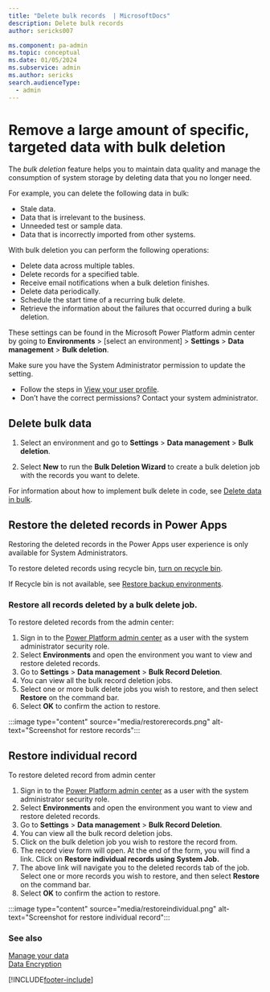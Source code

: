 ```yaml
---
title: "Delete bulk records  | MicrosoftDocs"
description: Delete bulk records 
author: sericks007

ms.component: pa-admin
ms.topic: conceptual
ms.date: 01/05/2024
ms.subservice: admin
ms.author: sericks
search.audienceType: 
  - admin
---
```

# Remove a large amount of specific, targeted data with bulk deletion 

The *bulk deletion* feature helps you to maintain data quality and manage the consumption of system storage by deleting data that you no longer need.  
  
 For example, you can delete the following data in bulk:  
  
- Stale data.  
- Data that is irrelevant to the business.   
- Unneeded test or sample data.  
- Data that is incorrectly imported from other systems.  
  
With bulk deletion you can perform the following operations:  
  
- Delete data across multiple tables.   
- Delete records for a specified table.   
- Receive email notifications when a bulk deletion finishes.   
- Delete data periodically.   
- Schedule the start time of a recurring bulk delete.   
- Retrieve the information about the failures that occurred during a bulk deletion.  

These settings can be found in the Microsoft Power Platform admin center by going to **Environments** > [select an environment] > **Settings** > **Data management** > **Bulk deletion**.

Make sure you have the System Administrator permission to update the setting.

- Follow the steps in [View your user profile](/powerapps/user/view-your-user-profile).
- Don’t have the correct permissions? Contact your system administrator.

  
## Delete bulk data 
  
1. Select an environment and go to **Settings** > **Data management** > **Bulk deletion**.
  
2. Select **New** to run the **Bulk Deletion Wizard** to create a bulk deletion job with the records you want to delete.  
  
For information about how to implement bulk delete in code, see [Delete data in bulk](/powerapps/developer/common-data-service/delete-data-bulk). 

## Restore the deleted records in Power Apps

   Restoring the deleted records in the Power Apps user experience is only available for System Administrators.

   To restore deleted records using recycle bin, [turn on recycle bin](/restore-deleted-table-records).
   
   If Recycle bin is not available, see [Restore backup environments](backup-restore-environments.md).

### Restore all records deleted by a bulk delete job.

To restore deleted records from the admin center:

1. Sign in to the [Power Platform admin center](https://admin.powerplatform.microsoft.com) as a user with the system administrator security role.
1. Select **Environments** and open the environment you want to view and restore deleted records.
1. Go to **Settings** > **Data management** > **Bulk Record Deletion**.
1. You can view all the bulk record deletion jobs.
1. Select one or more bulk delete jobs you wish to restore, and then select **Restore** on the command bar.
1. Select **OK** to confirm the action to restore.
   
:::image type="content" source="media/restorerecords.png" alt-text="Screenshot for restore records":::

## Restore individual record
To restore deleted record from admin center
1. Sign in to the [Power Platform admin center](https://admin.powerplatform.microsoft.com) as a user with the system administrator security role.
2. Select **Environments** and open the environment you want to view and restore deleted records.
3. Go to **Settings** > **Data management** > **Bulk Record Deletion**.
4. You can view all the bulk record deletion jobs.
5. Click on the bulk deletion job you wish to restore the record from.
6. The record view form will open. At the end of the form, you will find a link. Click on **Restore individual records using System Job.**
7. The above link will navigate you to the deleted records tab of the job. Select one or more records you wish to restore, and then select **Restore** on the command bar.
8. Select **OK** to confirm the action to restore.

:::image type="content" source="media/restoreindividual.png" alt-text="Screenshot for restore individual record":::

### See also  
 [Manage your data](add-remove-sample-data.md)   
 [Data Encryption](data-encryption.md)


[!INCLUDE[footer-include](../includes/footer-banner.md)]
